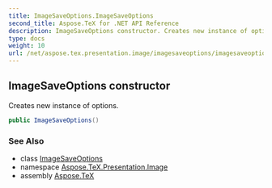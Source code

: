 ```yaml
---
title: ImageSaveOptions.ImageSaveOptions
second_title: Aspose.TeX for .NET API Reference
description: ImageSaveOptions constructor. Creates new instance of options
type: docs
weight: 10
url: /net/aspose.tex.presentation.image/imagesaveoptions/imagesaveoptions/
---
```

## ImageSaveOptions constructor

Creates new instance of options.

```csharp
public ImageSaveOptions()
```

### See Also

* class [ImageSaveOptions](../)
* namespace [Aspose.TeX.Presentation.Image](../../imagesaveoptions/)
* assembly [Aspose.TeX](../../../)


